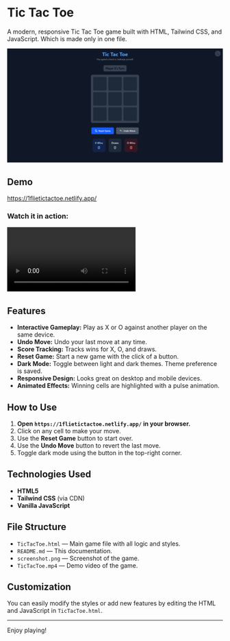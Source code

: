 # Tic Tac Toe

A modern, responsive Tic Tac Toe game built with HTML, Tailwind CSS, and JavaScript. Which is made only in one file.

![Tic Tac Toe Screenshot](./screenshot.png)

## Demo

https://1flietictactoe.netlify.app/

### Watch it in action:

![Tic Tac Toe Demo](./TicTacToe.mp4)

## Features

- **Interactive Gameplay:** Play as X or O against another player on the same device.
- **Undo Move:** Undo your last move at any time.
- **Score Tracking:** Tracks wins for X, O, and draws.
- **Reset Game:** Start a new game with the click of a button.
- **Dark Mode:** Toggle between light and dark themes. Theme preference is saved.
- **Responsive Design:** Looks great on desktop and mobile devices.
- **Animated Effects:** Winning cells are highlighted with a pulse animation.

## How to Use

1. **Open `https://1flietictactoe.netlify.app/` in your browser.**
2. Click on any cell to make your move.
3. Use the **Reset Game** button to start over.
4. Use the **Undo Move** button to revert the last move.
5. Toggle dark mode using the button in the top-right corner.

## Technologies Used

- **HTML5**
- **Tailwind CSS** (via CDN)
- **Vanilla JavaScript**

## File Structure

- `TicTacToe.html` — Main game file with all logic and styles.
- `README.md` — This documentation.
- `screenshot.png` — Screenshot of the game.
- `TicTacToe.mp4` — Demo video of the game.

## Customization

You can easily modify the styles or add new features by editing the HTML and JavaScript in `TicTacToe.html`.

---

Enjoy playing!

